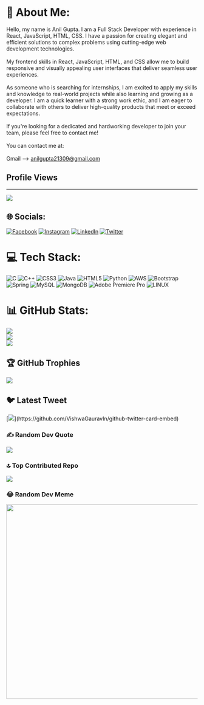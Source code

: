 # 💫 About Me:
Hello, my name is Anil Gupta. I am a Full Stack Developer with experience in React, JavaScript, HTML, CSS. I have a passion for creating elegant and efficient solutions to complex problems using cutting-edge web development technologies.<br><br>My frontend skills in React, JavaScript, HTML, and CSS allow me to build responsive and visually appealing user interfaces that deliver seamless user experiences. <br><br>As someone who is searching for internships, I am excited to apply my skills and knowledge to real-world projects while also learning and growing as a developer. I am a quick learner with a strong work ethic, and I am eager to collaborate with others to deliver high-quality products that meet or exceed expectations.<br><br>If you're looking for a dedicated and hardworking developer to join your team, please feel free to contact me!<br><br>You can contact me at:<br><br>Gmail --> anilgupta21309@gmail.com

## Profile Views
---
[![](https://visitcount.itsvg.in/api?id=viratanil&icon=0&color=0)](https://visitcount.itsvg.in)


## 🌐 Socials:
[![Facebook](https://img.shields.io/badge/Facebook-%231877F2.svg?logo=Facebook&logoColor=white)](https://facebook.com/tech.virat.anil) [![Instagram](https://img.shields.io/badge/Instagram-%23E4405F.svg?logo=Instagram&logoColor=white)](https://instagram.com/virat_anil_) [![LinkedIn](https://img.shields.io/badge/LinkedIn-%230077B5.svg?logo=linkedin&logoColor=white)](https://linkedin.com/in/anilgupta21309) [![Twitter](https://img.shields.io/badge/Twitter-%231DA1F2.svg?logo=Twitter&logoColor=white)](https://twitter.com/virat_anil_) 

# 💻 Tech Stack:
![C](https://img.shields.io/badge/c-%2300599C.svg?style=for-the-badge&logo=c&logoColor=white) ![C++](https://img.shields.io/badge/c++-%2300599C.svg?style=for-the-badge&logo=c%2B%2B&logoColor=white) ![CSS3](https://img.shields.io/badge/css3-%231572B6.svg?style=for-the-badge&logo=css3&logoColor=white) ![Java](https://img.shields.io/badge/java-%23ED8B00.svg?style=for-the-badge&logo=java&logoColor=white) ![HTML5](https://img.shields.io/badge/html5-%23E34F26.svg?style=for-the-badge&logo=html5&logoColor=white) ![Python](https://img.shields.io/badge/python-3670A0?style=for-the-badge&logo=python&logoColor=ffdd54) ![AWS](https://img.shields.io/badge/AWS-%23FF9900.svg?style=for-the-badge&logo=amazon-aws&logoColor=white) ![Bootstrap](https://img.shields.io/badge/bootstrap-%23563D7C.svg?style=for-the-badge&logo=bootstrap&logoColor=white) ![Spring](https://img.shields.io/badge/spring-%236DB33F.svg?style=for-the-badge&logo=spring&logoColor=white) ![MySQL](https://img.shields.io/badge/mysql-%2300f.svg?style=for-the-badge&logo=mysql&logoColor=white) ![MongoDB](https://img.shields.io/badge/MongoDB-%234ea94b.svg?style=for-the-badge&logo=mongodb&logoColor=white) ![Adobe Premiere Pro](https://img.shields.io/badge/Adobe%20Premiere%20Pro-9999FF.svg?style=for-the-badge&logo=Adobe%20Premiere%20Pro&logoColor=white) ![LINUX](https://img.shields.io/badge/Linux-FCC624?style=for-the-badge&logo=linux&logoColor=black)
# 📊 GitHub Stats:
![](https://github-readme-stats.vercel.app/api?username=viratanil&theme=tokyonight&hide_border=false&include_all_commits=false&count_private=false)<br/>
![](https://github-readme-streak-stats.herokuapp.com/?user=viratanil&theme=tokyonight&hide_border=false)<br/>
![](https://github-readme-stats.vercel.app/api/top-langs/?username=viratanil&theme=tokyonight&hide_border=false&include_all_commits=false&count_private=false&layout=compact)

## 🏆 GitHub Trophies
![](https://github-profile-trophy.vercel.app/?username=viratanil&theme=tokyonight&no-frame=false&no-bg=true&margin-w=4)

## 🐦 Latest Tweet
[![](https://gtce.itsvg.in/api?username=virat_anil_)](https://github.com/VishwaGauravIn/github-twitter-card-embed)

### ✍️ Random Dev Quote
![](https://quotes-github-readme.vercel.app/api?type=horizontal&theme=radical)

### 🔝 Top Contributed Repo
![](https://github-contributor-stats.vercel.app/api?username=viratanil&limit=5&theme=dark&combine_all_yearly_contributions=true)

### 😂 Random Dev Meme
<img src="https://rm.up.railway.app/" width="512px"/>



<!-- Proudly created with GPRM ( https://gprm.itsvg.in ) -->
